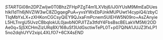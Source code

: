 $START$Gi08n2DPZwIjw0T0BhzZFHpPZgT4m1LXVbj6/iJ0iYUsM9MmEaDUeshIkI1dTh6jNVZIW3wC8ZDgqegPuA+yvsYWxEbPJnkMUPUwt14cypiQ4/zbyCTIqMbYxLX+zXHKonCGCsyQiEY9QJxaFmPcnem5UlEHW5N09ro+AsZAnyieL5HLTnrgU5UvzCBbqIokUL0javbNOPJITZa3tfdY4FbsBscBELakVM5M/2ODAe0q+SjSXCHmZizURq8X/168uSf3UdGsctiwTePL0T+p07QiNA1JUJZ3fxLP15no2dqhUYV2xipL4XLfO7+6CX4s$END$
